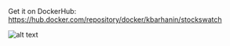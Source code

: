 
Get it on DockerHub:
https://hub.docker.com/repository/docker/kbarhanin/stockswatch

![alt text](https://user-images.githubusercontent.com/34001701/77069152-91f45d80-69f0-11ea-8cba-5abeabd33584.png)
